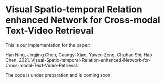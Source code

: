 # Visual Spatio-temporal Relation enhanced Network for Cross-modal Text-Video Retrieval

This is our implementation for the paper:

Han Ning, Jingjing Chen, Guangyi Xiao, Yawen Zeng, Chuhao Shi, Hao Chen. 2021. Visual-Spatio-temporal-Relation-enhanced-Network-for-Cross-modal-Text-Video-Retrieval. 

The code is under preparation and is coming soon.
